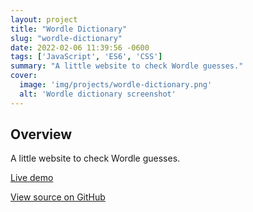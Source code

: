 ```yaml
---
layout: project
title: "Wordle Dictionary"
slug: "wordle-dictionary"
date: 2022-02-06 11:39:56 -0600
tags: ['JavaScript', 'ES6', 'CSS']
summary: "A little website to check Wordle guesses."
cover:
  image: 'img/projects/wordle-dictionary.png'
  alt: 'Wordle dictionary screenshot'
---
```


## Overview
A little website to check Wordle guesses.

[Live demo](https://jamesklassen.dev/wordle-dictionary)

[View source on GitHub](https://github.com/jameswklassen/wordle-dictionary)
